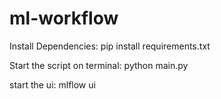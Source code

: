 # ml-workflow

Install Dependencies: pip install requirements.txt

Start the script on terminal: python main.py

start the ui: mlflow ui
